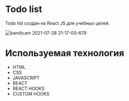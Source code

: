 # Todo list
Todo list создан на React JS для учебных целей.

![bandicam 2021-07-28 21-17-00-679](https://user-images.githubusercontent.com/69512372/127375576-cfd8d9fe-9d95-42c8-ad08-7cee3e07a601.gif)


# Используемая технология

- HTML
- CSS
- JAVASCRIPT
- REACT
- REACT HOOKS
- CUSTOM HOOKS

